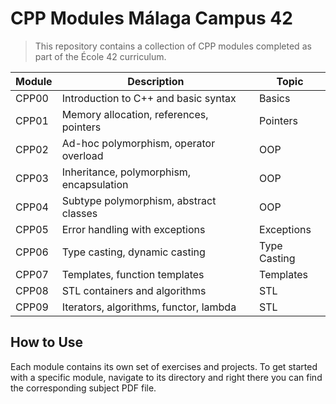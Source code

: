 # CPP Modules Málaga Campus 42

> This repository contains a collection of CPP modules completed as part of the École 42 curriculum.

| Module | Description                                      | Topic           |
|--------|--------------------------------------------------|-----------------|
| CPP00  | Introduction to C++ and basic syntax            | Basics          |
| CPP01  | Memory allocation, references, pointers         | Pointers        |
| CPP02  | Ad-hoc polymorphism, operator overload          | OOP             |
| CPP03  | Inheritance, polymorphism, encapsulation        | OOP             |
| CPP04  | Subtype polymorphism, abstract classes           | OOP             |
| CPP05  | Error handling with exceptions                  | Exceptions      |
| CPP06  | Type casting, dynamic casting                   | Type Casting    |
| CPP07  | Templates, function templates                   | Templates       |
| CPP08  | STL containers and algorithms                   | STL             |
| CPP09  | Iterators, algorithms, functor, lambda          | STL             |

## How to Use

Each module contains its own set of exercises and projects. To get started with a specific module, navigate to its directory and right there you can find the corresponding subject PDF file.
